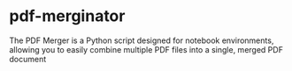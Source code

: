 # pdf-merginator
The PDF Merger is a Python script designed for notebook environments, allowing you to easily combine multiple PDF files into a single, merged PDF document
